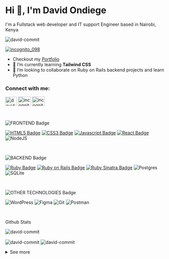 # Hi 👋, I'm David Ondiege
I'm a Fullstack web developer and IT support Engineer based in Nairobi, Kenya

<p align="left"> <img src="https://komarev.com/ghpvc/?username=david-commit&label=Profile%20views&color=0e75b6&style=flat" alt="david-commit" /> </p>

<p align="left"> <a href="https://twitter.com/incognito_098" target="blank"><img src="https://img.shields.io/twitter/follow/incognito_098?logo=twitter&style=for-the-badge" alt="incognito_098" /></a> </p>

- Checkout my [Portfolio](https://davidondiege.pages.dev/)
- 🌱 I’m currently learning **Tailwind CSS**
- 🤔 I’m looking to collaborate on Ruby on Rails backend projects and learn Python

<h3>Connect with me:</h3>

<p align="left">
  <a href="mailto:davidondiege@gmail.com" target="blank"><img align="center" src="https://svgshare.com/i/q8j.svg" alt="davidondiege@gmail.com" height="28" width="36" /></a>
<a href="https://twitter.com/incognito_098" target="blank"><img align="center" src="https://raw.githubusercontent.com/rahuldkjain/github-profile-readme-generator/master/src/images/icons/Social/twitter.svg" alt="incognito_098" height="30" width="40" /></a>
<a href="https://www.linkedin.com/in/david-ondiege" target="blank"><img align="center" src="https://raw.githubusercontent.com/rahuldkjain/github-profile-readme-generator/master/src/images/icons/Social/linked-in-alt.svg" alt="incognito_098" height="30" width="40" /></a> 
</p>

<br />

![FRONTEND Badge](https://img.shields.io/badge/-FRONT_END-white?style=for-the-badge&labelColor=WHITE)

[![HTML5 Badge](https://img.shields.io/badge/-HTML-E34F26?style=for-the-badge&labelColor=black&logo=html5&logoColor=E34F26)](#) [![CSS3 Badge](https://img.shields.io/badge/-CSS-1572B6?style=for-the-badge&labelColor=black&logo=css3&logoColor=1572B6)](#) [![Javascript Badge](https://img.shields.io/badge/-Javascript-F0DB4F?style=for-the-badge&labelColor=black&logo=javascript&logoColor=F0DB4F)](#)  [![React Badge](https://img.shields.io/badge/-React_Js-61DBFB?style=for-the-badge&labelColor=black&logo=react&logoColor=61DBFB)](#) ![NodeJS](https://img.shields.io/badge/node.js-6DA55F?style=for-the-badge&logo=node.js&logoColor=white)

<br />

![BACKEND Badge](https://img.shields.io/badge/-BACK_END-white?style=for-the-badge&labelColor=WHITE)

[![Ruby Badge](https://img.shields.io/badge/-Ruby-CC342D?style=for-the-badge&labelColor=black&logo=ruby&logoColor=CC342D)](#)  [![Ruby on Rails Badge](https://img.shields.io/badge/-Ruby_on_Rails-CC0000?style=for-the-badge&labelColor=black&logo=rubyonrails&logoColor=CC0000)](#)  [![Ruby Sinatra Badge](https://img.shields.io/badge/-Sinatra-000000?style=for-the-badge&labelColor=black&logo=rubysinatra&logoColor=white)](#)  ![Postgres](https://img.shields.io/badge/postgres-%23316192.svg?style=for-the-badge&logo=postgresql&logoColor=white)  ![SQLite](https://img.shields.io/badge/sqlite-%2307405e.svg?style=for-the-badge&logo=sqlite&logoColor=white)

<br />

![OTHER TECHNOLOGIES Badge](https://img.shields.io/badge/-OTHER_TECHNOLOGIES-white?style=for-the-badge&labelColor=WHITE)

![WordPress](https://img.shields.io/badge/WordPress-%23117AC9.svg?style=for-the-badge&logo=WordPress&logoColor=white)  ![Figma](https://img.shields.io/badge/figma-%23F24E1E.svg?style=for-the-badge&logo=figma&logoColor=white)  ![Git](https://img.shields.io/badge/git-%23F05033.svg?style=for-the-badge&logo=git&logoColor=white)  ![Postman](https://img.shields.io/badge/Postman-FF6C37?style=for-the-badge&logo=postman&logoColor=white)

<br />

Github Stats
<p><img align="center" src="https://github-readme-stats.vercel.app/api/top-langs?username=david-commit&show_icons=true&locale=en&theme=tokyonight&layout=compact" alt="david-commit" />

</p>
<p><img align="center" src="https://github-readme-stats.vercel.app/api?username=david-commit&show_icons=true&locale=en&theme=tokyonight" alt="david-commit" /> <img align="center" src="https://github-readme-streak-stats.herokuapp.com/?user=david-commit&theme=tokyonight" alt="david-commit" /></p>

<details>
<summary>
  See more
</summary>

<br >


